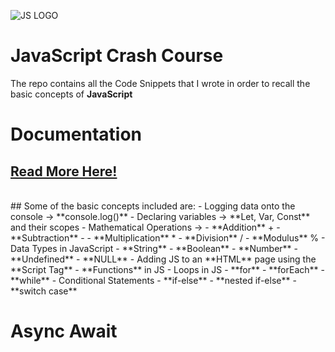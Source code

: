 ![JS LOGO](https://d8285fmxt3duy.cloudfront.net/public/articulos/img/java-script1.jpg)
# JavaScript Crash Course
The repo contains all the Code Snippets that I wrote in order to recall the basic concepts of **JavaScript**
<br>
# Documentation
## [Read More Here!](https://developer.mozilla.org/en-US/docs/Web/JavaScript)
<br>
## Some of the basic concepts included are:
- Logging data onto the console -> **console.log()**
- Declaring variables -> **Let, Var, Const** and their scopes
- Mathematical Operations ->
  - **Addition** +
  - **Subtraction** -
  - **Multiplication** *
  - **Division** /
  - **Modulus** %
- Data Types in JavaScript
  - **String**
  - **Boolean**
  - **Number**
  - **Undefined**
  - **NULL**
- Adding JS to an **HTML** page using the **Script Tag**
- **Functions** in JS
- Loops in JS
  - **for**
  - **forEach**
  - **while**
- Conditional Statements
  - **if-else**
  - **nested if-else**
  - **switch case**

# Async Await